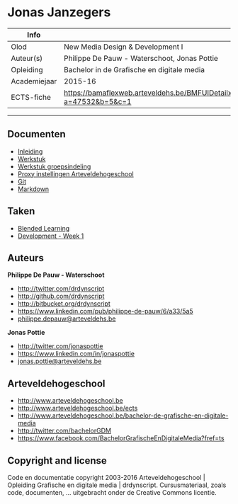 Jonas Janzegers
================================

|Info|  |
|----|---|
|Olod|New Media Design & Development I|
|Auteur(s)|Philippe De Pauw - Waterschoot, Jonas Pottie|
|Opleiding|Bachelor in de Grafische en digitale media|
|Academiejaar|2015-16|
|ECTS-fiche|https://bamaflexweb.arteveldehs.be/BMFUIDetailxOLOD.aspx?a=47532&b=5&c=1|

***

Documenten
----------

* [Inleiding](docs/inleiding.md)
* [Werkstuk](docs/werkstuk.md)
* [Werkstuk groepsindeling](docs/werkstuk_groepsindeling.md)
* [Proxy instellingen Arteveldehogeschool](docs/proxysettings.md)
* [Git](docs/git.md)
* [Markdown](docs/markdown.md)

Taken
-----
* [Blended Learning](tasks/blended_learning.md) 
* [Development - Week 1](tasks/week1.md) 

Auteurs
--------

**Philippe De Pauw - Waterschoot**

* <http://twitter.com/drdynscript>
* <http://github.com/drdynscript>
* <http://bitbucket.org/drdynscript>
* <https://www.linkedin.com/pub/philippe-de-pauw/6/a33/5a5>
* <philippe.depauw@arteveldehs.be>
	
**Jonas Pottie**

* <http://twitter.com/jonaspottie>
* <https://www.linkedin.com/in/jonaspottie>
* <jonas.pottie@arteveldehs.be>

Arteveldehogeschool
-------------------

- <http://www.arteveldehogeschool.be>
- <http://www.arteveldehogeschool.be/ects>
- <http://www.arteveldehogeschool.be/bachelor-de-grafische-en-digitale-media>
- <http://twitter.com/bachelorGDM>
- <https://www.facebook.com/BachelorGrafischeEnDigitaleMedia?fref=ts>


Copyright and license
---------------------

Code en documentatie copyright 2003-2016 Arteveldehogeschool | Opleiding Grafische en digitale media | drdynscript. Cursusmateriaal, zoals code, documenten, ... uitgebracht onder de   Creative Commons licentie.